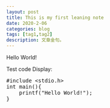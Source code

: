 ```yaml
---
layout: post
title: This is my first leaning note
date: 2020-2-06
categories: blog
tags: [tag1,tag2]
description: 文章金句。
---
```


Hello World!

Test code Display:

<pre>
#include &lt;stdio.h&gt;
int main(){
    printf("Hello World!");
}
</pre>












